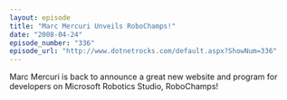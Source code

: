 ```yaml
---
layout: episode
title: "Marc Mercuri Unveils RoboChamps!"
date: "2008-04-24"
episode_number: "336"
episode_url: "http://www.dotnetrocks.com/default.aspx?ShowNum=336"
---
```


Marc Mercuri is back to announce a great new website and program for developers on Microsoft Robotics Studio, RoboChamps!
